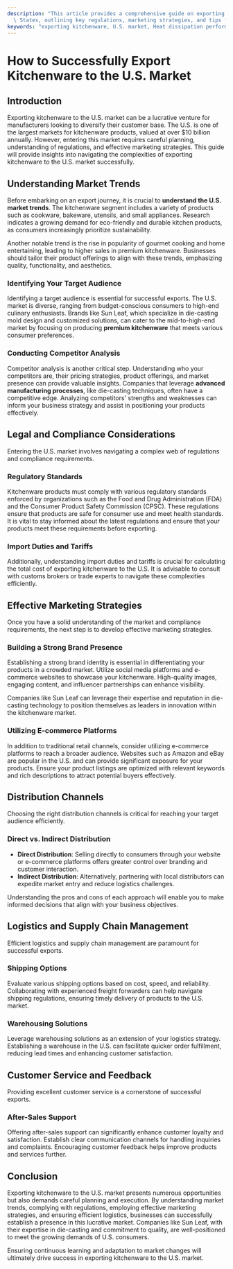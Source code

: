 ```yaml
---
description: "This article provides a comprehensive guide on exporting kitchenware to the United\
  \ States, outlining key regulations, marketing strategies, and tips for success."
keywords: "exporting kitchenware, U.S. market, Heat dissipation performance, Die-casting process"
---
```

# How to Successfully Export Kitchenware to the U.S. Market

## Introduction

Exporting kitchenware to the U.S. market can be a lucrative venture for manufacturers looking to diversify their customer base. The U.S. is one of the largest markets for kitchenware products, valued at over $10 billion annually. However, entering this market requires careful planning, understanding of regulations, and effective marketing strategies. This guide will provide insights into navigating the complexities of exporting kitchenware to the U.S. market successfully.

## Understanding Market Trends

Before embarking on an export journey, it is crucial to **understand the U.S. market trends**. The kitchenware segment includes a variety of products such as cookware, bakeware, utensils, and small appliances. Research indicates a growing demand for eco-friendly and durable kitchen products, as consumers increasingly prioritize sustainability.

Another notable trend is the rise in popularity of gourmet cooking and home entertaining, leading to higher sales in premium kitchenware. Businesses should tailor their product offerings to align with these trends, emphasizing quality, functionality, and aesthetics.

### Identifying Your Target Audience

Identifying a target audience is essential for successful exports. The U.S. market is diverse, ranging from budget-conscious consumers to high-end culinary enthusiasts. Brands like Sun Leaf, which specialize in die-casting mold design and customized solutions, can cater to the mid-to-high-end market by focusing on producing **premium kitchenware** that meets various consumer preferences. 

### Conducting Competitor Analysis

Competitor analysis is another critical step. Understanding who your competitors are, their pricing strategies, product offerings, and market presence can provide valuable insights. Companies that leverage **advanced manufacturing processes**, like die-casting techniques, often have a competitive edge. Analyzing competitors' strengths and weaknesses can inform your business strategy and assist in positioning your products effectively.

## Legal and Compliance Considerations

Entering the U.S. market involves navigating a complex web of regulations and compliance requirements. 

### Regulatory Standards

Kitchenware products must comply with various regulatory standards enforced by organizations such as the Food and Drug Administration (FDA) and the Consumer Product Safety Commission (CPSC). These regulations ensure that products are safe for consumer use and meet health standards. It is vital to stay informed about the latest regulations and ensure that your products meet these requirements before exporting.

### Import Duties and Tariffs

Additionally, understanding import duties and tariffs is crucial for calculating the total cost of exporting kitchenware to the U.S. It is advisable to consult with customs brokers or trade experts to navigate these complexities efficiently.

## Effective Marketing Strategies

Once you have a solid understanding of the market and compliance requirements, the next step is to develop effective marketing strategies.

### Building a Strong Brand Presence

Establishing a strong brand identity is essential in differentiating your products in a crowded market. Utilize social media platforms and e-commerce websites to showcase your kitchenware. High-quality images, engaging content, and influencer partnerships can enhance visibility. 

Companies like Sun Leaf can leverage their expertise and reputation in die-casting technology to position themselves as leaders in innovation within the kitchenware market.

### Utilizing E-commerce Platforms

In addition to traditional retail channels, consider utilizing e-commerce platforms to reach a broader audience. Websites such as Amazon and eBay are popular in the U.S. and can provide significant exposure for your products. Ensure your product listings are optimized with relevant keywords and rich descriptions to attract potential buyers effectively.

## Distribution Channels

Choosing the right distribution channels is critical for reaching your target audience efficiently. 

### Direct vs. Indirect Distribution

- **Direct Distribution**: Selling directly to consumers through your website or e-commerce platforms offers greater control over branding and customer interaction. 
- **Indirect Distribution**: Alternatively, partnering with local distributors can expedite market entry and reduce logistics challenges.

Understanding the pros and cons of each approach will enable you to make informed decisions that align with your business objectives.

## Logistics and Supply Chain Management

Efficient logistics and supply chain management are paramount for successful exports.

### Shipping Options

Evaluate various shipping options based on cost, speed, and reliability. Collaborating with experienced freight forwarders can help navigate shipping regulations, ensuring timely delivery of products to the U.S. market.

### Warehousing Solutions

Leverage warehousing solutions as an extension of your logistics strategy. Establishing a warehouse in the U.S. can facilitate quicker order fulfillment, reducing lead times and enhancing customer satisfaction.

## Customer Service and Feedback

Providing excellent customer service is a cornerstone of successful exports.

### After-Sales Support

Offering after-sales support can significantly enhance customer loyalty and satisfaction. Establish clear communication channels for handling inquiries and complaints. Encouraging customer feedback helps improve products and services further.

## Conclusion

Exporting kitchenware to the U.S. market presents numerous opportunities but also demands careful planning and execution. By understanding market trends, complying with regulations, employing effective marketing strategies, and ensuring efficient logistics, businesses can successfully establish a presence in this lucrative market. Companies like Sun Leaf, with their expertise in die-casting and commitment to quality, are well-positioned to meet the growing demands of U.S. consumers.

Ensuring continuous learning and adaptation to market changes will ultimately drive success in exporting kitchenware to the U.S. market.
